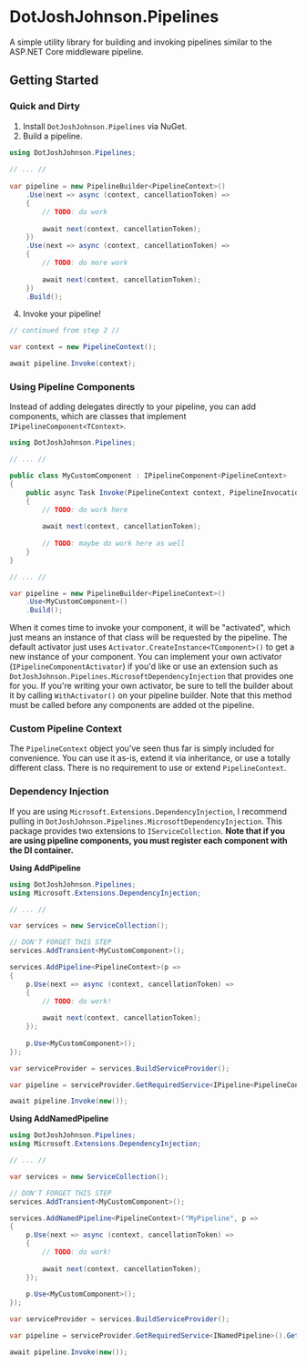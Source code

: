 # DotJoshJohnson.Pipelines
A simple utility library for building and invoking pipelines similar to the ASP.NET Core middleware pipeline.

## Getting Started

### Quick and Dirty

1. Install `DotJoshJohnson.Pipelines` via NuGet.
2. Build a pipeline.
```csharp
using DotJoshJohnson.Pipelines;
  
// ... //
  
var pipeline = new PipelineBuilder<PipelineContext>()
    .Use(next => async (context, cancellationToken) =>
    {
        // TODO: do work
          
        await next(context, cancellationToken);
    })
    .Use(next => async (context, cancellationToken) =>
    {
        // TODO: do more work
          
        await next(context, cancellationToken);
    })
    .Build();
```
4. Invoke your pipeline!
```csharp
// continued from step 2 //

var context = new PipelineContext();

await pipeline.Invoke(context);
```

### Using Pipeline Components

Instead of adding delegates directly to your pipeline, you can add components, which are classes that implement `IPipelineComponent<TContext>`.

```csharp
using DotJoshJohnson.Pipelines;

// ... //

public class MyCustomComponent : IPipelineComponent<PipelineContext>
{
    public async Task Invoke(PipelineContext context, PipelineInvocationDelegate<PipelineContext> next, CancellationToken cancellationToken)
    {
        // TODO: do work here
        
        await next(context, cancellationToken);
        
        // TODO: maybe do work here as well
    }
}

// ... //

var pipeline = new PipelineBuilder<PipelineContext>()
    .Use<MyCustomComponent>()
    .Build();
```

When it comes time to invoke your component, it will be "activated", which just means an instance of that class will be requested by the pipeline. The default activator just uses `Activator.CreateInstance<TComponent>()` to get a new instance of your component. You can implement your own activator (`IPipelineComponentActivator`) if you'd like or use an extension such as `DotJoshJohnson.Pipelines.MicrosoftDependencyInjection` that provides one for you. If you're writing your own activator, be sure to tell the builder about it by calling `WithActivator()` on your pipeline builder. Note that this method must be called before any components are added ot the pipeline.

### Custom Pipeline Context

The `PipelineContext` object you've seen thus far is simply included for convenience. You can use it as-is, extend it via inheritance, or use a totally different class. There is no requirement to use or extend `PipelineContext`.

### Dependency Injection

If you are using `Microsoft.Extensions.DependencyInjection`, I recommend pulling in `DotJoshJohnson.Pipelines.MicrosoftDependencyInjection`. This package provides two extensions to `IServiceCollection`. **Note that if you are using pipeline components, you must register each component with the DI container.**

**Using AddPipeline**

```csharp
using DotJoshJohnson.Pipelines;
using Microsoft.Extensions.DependencyInjection;

// ... //

var services = new ServiceCollection();

// DON'T FORGET THIS STEP
services.AddTransient<MyCustomComponent>();

services.AddPipeline<PipelineContext>(p =>
{
    p.Use(next => async (context, cancellationToken) =>
    {
        // TODO: do work!
        
        await next(context, cancellationToken);
    });
    
    p.Use<MyCustomComponent>();
});

var serviceProvider = services.BuildServiceProvider();

var pipeline = serviceProvider.GetRequiredService<IPipeline<PipelineContext>>();

await pipeline.Invoke(new());
```

**Using AddNamedPipeline**

```csharp
using DotJoshJohnson.Pipelines;
using Microsoft.Extensions.DependencyInjection;

// ... //

var services = new ServiceCollection();

// DON'T FORGET THIS STEP
services.AddTransient<MyCustomComponent>();

services.AddNamedPipeline<PipelineContext>("MyPipeline", p =>
{
    p.Use(next => async (context, cancellationToken) =>
    {
        // TODO: do work!
        
        await next(context, cancellationToken);
    });
    
    p.Use<MyCustomComponent>();
});

var serviceProvider = services.BuildServiceProvider();

var pipeline = serviceProvider.GetRequiredService<INamedPipeline>().Get<PipelineContext>("MyPipeline");

await pipeline.Invoke(new());
```

